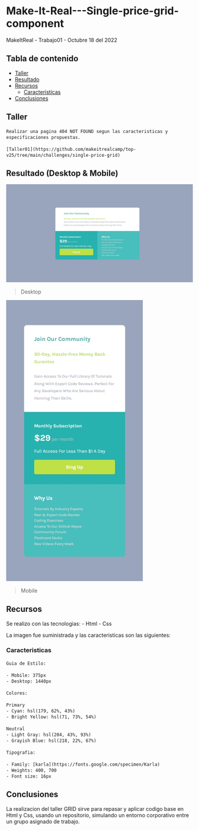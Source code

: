 # Make-It-Real---Single-price-grid-component
MakeItReal - Trabajo01 - Octubre 18 del 2022

## Tabla de contenido

- [Taller](#Taller)
- [Resultado](#Resultado)
- [Recursos](#Recursos)
    - [Caracteristicas](#Caracteristicas)
- [Conclusiones](#Conclusiones)
## Taller
    Realizar una pagina 404 NOT FOUND segun las caracteristicas y especificaciones propuestas.

    [Taller01](https://github.com/makeitrealcamp/top-v25/tree/main/challenges/single-price-grid)

## Resultado (Desktop & Mobile)

![](./desing/desktop_grid.jpg)

> Desktop

![](./desing/mobile_grid.jpg)

> Mobile


## Recursos

Se realizo con las tecnologias:
    - Html
    - Css

La imagen fue suministrada y las caracteristicas son las siguientes:

### Caracteristicas

    Guia de Estilo:

    - Mobile: 375px
    - Desktop: 1440px

    Colores:

    Primary
    - Cyan: hsl(179, 62%, 43%)
    - Bright Yellow: hsl(71, 73%, 54%)

    Neutral
    - Light Gray: hsl(204, 43%, 93%)
    - Grayish Blue: hsl(218, 22%, 67%)

    Tipografia:

    - Family: [karla](https://fonts.google.com/specimen/Karla)
    - Weights: 400, 700
    - Font size: 16px

## Conclusiones

La realizacion del taller GRID sirve para repasar y aplicar codigo base en Html y Css, usando un repositorio, simulando un entorno corporativo entre un grupo asignado de trabajo.
